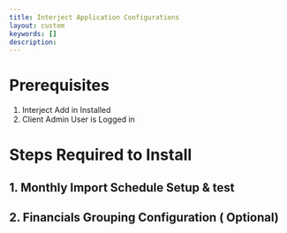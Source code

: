 ```yaml
---
title: Interject Application Configurations
layout: custom
keywords: []
description: 
---
```


# Prerequisites

1. Interject Add in Installed
2. Client Admin User is Logged in

# Steps Required to Install

## 1. Monthly Import Schedule Setup & test
## 2. Financials Grouping Configuration ( Optional) 
 

